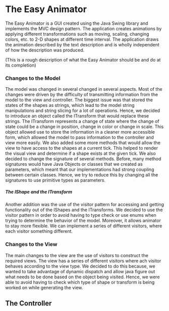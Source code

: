 # The Easy Animator

The Easy Animator is a GUI created using the Java Swing library and implements the MVC design
pattern. The application creates animations by applying different transformations such as
moving, scaling, changing colors, etc. to 2-D shapes at different time interval. The application
draws the animation described by the text description and is wholly independent of how the
description was produced.

(This is a rough description of what the Easy Animator should be and do at its completion)

### Changes to the Model

The model was changed in several changed in several aspects. Most of the changes were driven by the 
difficulty of transmitting information from the model to the view and controller. The biggest issue
was that stored the states of the shapes as strings, which lead to the model string manipulations
and string slicing for a lot of operations. Hence, we decided to introduce an object called the 
ITransform that would replace these strings. The ITransform represents a change of state where the
change of state could be a change in position, change in color or change in scale. This object
allowed use to store the information in a cleaner more accessible form, which allowed the model
to pass information to the controller and view more easily. We also added some more methods that
would allow the view to have access to the shapes at a current tick. This helped to render the 
visual view and determine if a shape exists at the given tick. We also decided to change the
signature of several methods. Before, many method signatures would have Java Objects or classes
that we created as parameters, which meant that our implementations had strong coupling between 
certain classes. Hence, we try to reduce this by changing all the signatures to use primitive types
as parameters. 

##### The IShape and the ITransform

Another addition was the use of the visitor pattern for accessing and getting functionality out of
the IShapes and the ITransforms. We decided to use the visitor pattern in order to avoid having
to type check or use enums when trying to determine the behavior of the model. Moreover, it allows
animator to stay more flexible. We can implement a series of different visitors, where each visitor
something different.

### Changes to the View

The main changes to the view are the use of visitors to construct the required views. The view has
a series of different visitors where ach visitor behaves according to the view type. We decided to
do this because, we wanted to take advantage of dynamic dispatch and allow java figure out what
needs to be done based on the object being visited. Hence, we were able to avoid having to check
which type of shape or transform is being worked on while generating the view.

## The Controller


